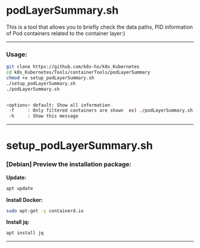 # podLayerSummary.sh
  
This is a tool that allows you to briefly check the data paths, PID information of Pod containers related to the container layer:)

---

### Usage:  
```bash
git clone https://github.com/k8s-ho/k8s_Kubernetes    
cd k8s_Kubernetes/Tools/containerTools/podLayerSummary
chmod +x setup_podLayerSummary.sh
./setup_podLayerSummary.sh 
./podLayerSummary.sh


<options> default: Show all information
 -f     : Only filtered containers are shown  ex) ./podLayerSummary.sh -f [Container ID]
 -h     : Show this message
```

---

# setup_podLayerSummary.sh  
### [Debian] Preview the installation package:   
__Update:__     
```bash
apt update   
```
__Install Docker:__    
```bash
sudo apt-get -y containerd.io
```
__Install jq:__  
```bash
apt install jq
```   

---
